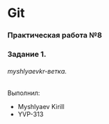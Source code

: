 # Git
### Практическая работа №8
### Задание 1.
###### myshlyaevkr-ветка. 

Выполнил:
* Myshlyaev Kirill
* YVP-313
